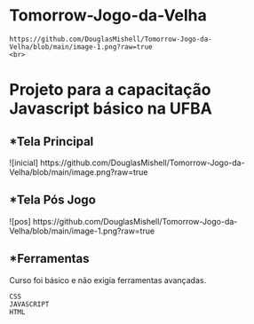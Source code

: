 # Tomorrow-Jogo-da-Velha

    https://github.com/DouglasMishell/Tomorrow-Jogo-da-Velha/blob/main/image-1.png?raw=true 
    <br>


<h1>Projeto para a capacitação Javascript básico na UFBA</h1>

<h2>*Tela Principal</h2>
  ![inicial] https://github.com/DouglasMishell/Tomorrow-Jogo-da-Velha/blob/main/image.png?raw=true


<h2>*Tela Pós Jogo</h2>
   ![pos] https://github.com/DouglasMishell/Tomorrow-Jogo-da-Velha/blob/main/image-1.png?raw=true

<h2>*Ferramentas</h2>
Curso foi básico e não exigia ferramentas avançadas.

    CSS
    JAVASCRIPT
    HTML
